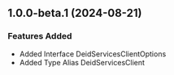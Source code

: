 ## 1.0.0-beta.1 (2024-08-21)
    
### Features Added

  - Added Interface DeidServicesClientOptions
  - Added Type Alias DeidServicesClient
    
